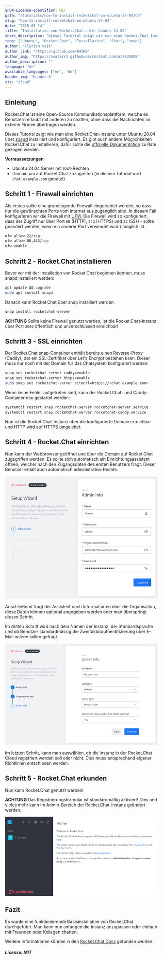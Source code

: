 ```yaml
---
SPDX-License-Identifier: MIT
path: "/tutorials/how-to-install-rocketchat-on-ubuntu-24-04/de"
slug: "how-to-install-rocketchat-on-ubuntu-24-04"
date: "2025-03-14"
title: "Installation von Rocket.Chat unter Ubuntu 24.04"
short_description: "Dieses Tutorial zeigt wie man eine Rocket.Chat Instanz unter Ubuntu 24.04 installiert."
tags: ["Ubuntu", "Rocket.Chat", "Installation", "Chat", "snap"]
author: "Florian Voit"
author_link: "https://github.com/N4IR0"
author_img: "https://avatars3.githubusercontent.com/u/7635858"
author_description: ""
language: "de"
available_languages: ["en", "de"]
header_img: "header-8"
cta: "cloud"
---
```


## Einleitung

Rocket.Chat ist eine Open-Source Kommunikationsplattform, welche es Benutzern erlaubt mit anderen zu chatten, ohne dass die Nachrichten an externe Firmen übertragen werden.

Dieses Tutorial zeigt wie man eine Rocket.Chat-Instanz unter Ubuntu 20.04 über [snapd](https://snapcraft.io/docs) installiert und konfiguriert. Es gibt auch andere Möglichkeiten Rocket.Chat zu installieren, dafür sollte die [offizielle Dokumentation](https://docs.rocket.chat) zu Rate gezogen werden.

**Vorraussetzungen**

* Ubuntu 24.04 Server mit root-Rechten
* Domain um auf Rocket.Chat zuzugreifen (in diesem Tutorial wird `chat.example.com` genutzt)

## Schritt 1 - Firewall einrichten

Als erstes sollte eine grundlegende Firewall eingerichtet werden, so dass nur die gewünschten Ports vom Internet aus zugänglich sind. In diesem Fall konfigurieren wir die Firewall mit [UFW](https://help.ubuntu.com/community/UFW). Die Firewall wird so konfiguriert, dass der Zugriff nur über Port `80` (HTTP), `443` (HTTPS) und `22` (SSH - sollte geändert werden, wenn ein anderer Port verwendet wird!) möglich ist.

```bash
ufw allow 22/tcp
ufw allow 80,443/tcp
ufw enable
```

## Schritt 2 - Rocket.Chat installieren

Bevor wir mit der Installation von Rocket.Chat beginnen können, muss snapd installiert werden:

```bash
apt update && upgrade
sudo apt install snapd
```

Danach kann Rocket.Chat über snap installiert werden:

```bash
snap install rocketchat-server
```

**ACHTUNG** Sollte keine Firewall genutzt werden, ist die Rocket.Chat-Instanz über Port `3000` öffentlich und unverschlüsselt erreichbar!

## Schritt 3 - SSL einrichten

Der Rocket.Chat snap-Container enthält bereits einen Reverse-Proxy (Caddy), der ein SSL-Zertifikat über Let's Encrypt beziehen kann. Dieser muss nur noch mit der Domain für das Chatsystem konfiguriert werden:

```bash
snap set rocketchat-server caddy=enable
snap set rocketchat-server https=enable
sudo snap set rocketchat-server siteurl=https://<chat.example.com>
```

Wenn keine Fehler aufgetreten sind, kann der Rocket.Chat- und Caddy-Container neu gestartet werden:

```bash
systemctl restart snap.rocketchat-server.rocketchat-server.service
systemctl restart snap.rocketchat-server.rocketchat-caddy.service
```

Nun ist die Rocket.Chat-Instanz über die konfigurierte Domain erreichbar und HTTP wird auf HTTPS umgeleitet.

## Schritt 4 - Rocket.Chat einrichten

Nun kann der Webbrowser geöffnet und über die Domain auf Rocket.Chat zugegriffen werden. Es sollte sich automatisch ein Einrichtungsassistent öffnen, welcher nach den Zugangsdaten des ersten Benutzers fragt. Dieser Benutzer erhält auch automatisch administrative Rechte.

![Rocket.Chat Wizard - Schritt 1](images/rocketchat_wizard_step1.png)

Anschließend fragt der Assistent nach Informationen über die Organisation, diese Daten können optional angegeben werden oder man überspringt diesen Schritt.

Im dritten Schritt wird nach dem Namen der Instanz, der Standardsprache und ob Benutzer standardmässig die Zweifaktorauthentifizierung über E-Mail nutzen sollen gefragt.

![Rocket.Chat Wizard - Schritt 3](images/rocketchat_wizard_step3.png)

Im letzten Schritt, kann man auswählen, ob die Instanz in der Rocket.Chat Cloud registriert werden soll oder nicht. Dies muss entsprechend eigener Richtlinien entschieden werden.

## Schritt 5 - Rocket.Chat erkunden

Nun kann Rocket.Chat genutzt werden!

**ACHTUNG** Das Registrierungsformular ist standardmäßig aktiviert! Dies und vieles mehr kann im Admin-Bereich der Rocket.Chat-Instanz geändert werden.

![Rocket.Chat Übersicht](images/rocketchat_overview.png)

## Fazit

Es wurde eine funktionierende Basisinstallation von Rocket.Chat durchgeführt. Man kann nun anfangen die Instanz anzupassen oder einfach mit Freunden oder Kollegen chatten.

Weitere Informationen können in den [Rocket.Chat Docs](https://docs.rocket.chat) gefunden werden.

##### License: MIT

<!--

Contributor's Certificate of Origin

By making a contribution to this project, I certify that:

(a) The contribution was created in whole or in part by me and I have
    the right to submit it under the license indicated in the file; or

(b) The contribution is based upon previous work that, to the best of my
    knowledge, is covered under an appropriate license and I have the
    right under that license to submit that work with modifications,
    whether created in whole or in part by me, under the same license
    (unless I am permitted to submit under a different license), as
    indicated in the file; or

(c) The contribution was provided directly to me by some other person
    who certified (a), (b) or (c) and I have not modified it.

(d) I understand and agree that this project and the contribution are
    public and that a record of the contribution (including all personal
    information I submit with it, including my sign-off) is maintained
    indefinitely and may be redistributed consistent with this project
    or the license(s) involved.

Signed-off-by: Florian Voit <dev@rootsh3ll.de>

-->
